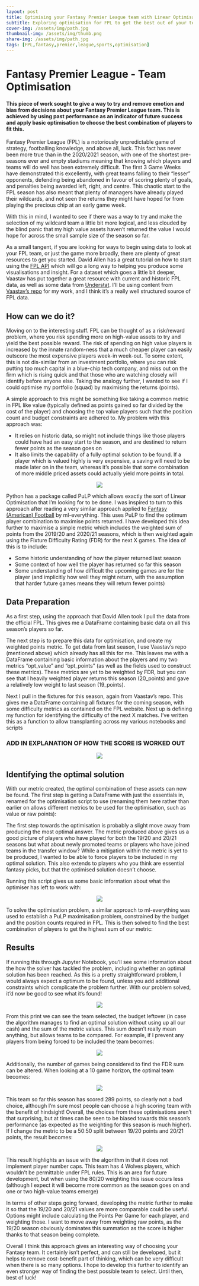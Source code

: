 ```yaml
---
layout: post
title: Optimising your Fantasy Premier League team with Linear Optimisation
subtitle: Exploring optimisation for FPL to get the best out of your team
cover-img: /assets/img/path.jpg
thumbnail-img: /assets/img/thumb.png
share-img: /assets/img/path.jpg
tags: [FPL,fantasy,premier,league,sports,optimisation]
---
```



# Fantasy Premier League - Team Optimisation

#### This piece of work sought to give a way to try and remove emotion and bias from decisions about your Fantasy Premier League team. This is achieved by using past performance as an indicator of future success and apply basic optimisation to choose the best combination of players to fit this.

Fantasy Premier League (FPL) is a notoriously unpredictable game of strategy, footballing knowledge, and above all, luck. This fact has never been more true than in the 2020/2021 season, with one of the shortest pre-seasons ever and empty stadiums meaning that knowing which players and teams will do well has been extremely difficult. The first 3 Game Weeks have demonstrated this excellently, with great teams falling to their “lesser” opponents, defending being abandoned in favour of scoring plenty of goals, and penalties being awarded left, right, and centre. This chaotic start to the FPL season has also meant that plenty of managers have already played their wildcards, and not seen the returns they might have hoped for from playing the precious chip at an early game week.

With this in mind, I wanted to see if there was a way to try and make the selection of my wildcard team a little bit more logical, and less clouded by the blind panic that my high value assets haven’t returned the value I would hope for across the small sample size of the season so far.

As a small tangent, if you are looking for ways to begin using data to look at your FPL team, or just the game more broadly, there are plenty of great resources to get you started. David Allen has a great tutorial on how to start using the [FPL API](https://towardsdatascience.com/fantasy-premier-league-value-analysis-python-tutorial-using-the-fpl-api-8031edfe9910) which will go a long way to helping you produce some visualisations and insight. For a dataset which goes a little bit deeper, Vaastav has put together a great resource with current and historic FPL data, as well as some data from [Understat](https://github.com/vaastav/Fantasy-Premier-League). I’ll be using content from [Vaastav’s repo](https://github.com/vaastav/Fantasy-Premier-League) for my work, and I think it’s a really well structured source of FPL data.

## How can we do it?
Moving on to the interesting stuff. FPL can be thought of as a risk/reward problem, where you risk spending more on high-value assets to try and yield the best possible reward. The risk of spending on high value players is increased by the innate random-ness that a much cheaper player can easily outscore the most expensive players week-in week-out. To some extent, this is not dis-similar from an investment portfolio, where you can risk putting too much capital in a blue-chip tech company, and miss out on the firm which is rising quick and that those who are watching closely will identify before anyone else. Taking the analogy further, I wanted to see if I could optimise my portfolio (squad) by maximising the returns (points).

A simple approach to this might be something like taking a common metric in FPL like value (typically defined as points gained so far divided by the cost of the player) and choosing the top value players such that the position count and budget constraints are adhered to. My problem with this approach was:
- It relies on historic data, so might not include things like those players could have had an easy start to the season, and are destined to return fewer points as the season goes on
- It also limits the capability of a fully optimal solution to be found. If a player which is valued highly is very expensive, a saving will need to be made later on in the team, whereas it’s possible that some combination of more middle priced assets could actually yield more points in total.

<p align="center">
  <img src="/assets/img/linear_opt_image.png" />
</p>

Python has a package called PuLP which allows exactly the sort of Linear Optimisation that I’m looking for to be done. I was inspired to turn to this approach after reading a very similar approach applied to [Fantasy (American) Football](https://medium.com/ml-everything/using-python-and-linear-programming-to-optimize-fantasy-football-picks-dc9d1229db81) by ml-everything. This uses PuLP to find the optimum player combination to maximise points returned. I have developed this idea further to maximise a simple metric which includes the weighted sum of points from the 2019/20 and 2020/21 seasons, which is then weighted again using the Fixture Difficulty Rating (FDR) for the next X games. The idea of this is to include:
- Some historic understanding of how the player returned last season
- Some context of how well the player has returned so far this season
- Some understanding of how difficult the upcoming games are for the player (and implicitly how well they might return, with the assumption that harder future games means they will return fewer points)

## Data Preparation

As a first step, using the approach that David Allen took I pull the data from the official FPL. This gives me a DataFrame containing basic data on all this season’s players so far.

The next step is to prepare this data for optimisation, and create my weighted points metric. To get data from last season, I use Vaastav’s repo (mentioned above) which already has all this for me. This leaves me with a DataFrame containing basic information about the players and my two metrics “opt_value” and “opt_points” (as well as the fields used to construct these metrics). These metrics are yet to be weighted by FDR, but you can see that I heavily weighted player returns this season (20_points) and gave a relatively low weight to last season (19_points).

Next I pull in the fixtures for this season, again from Vaastav’s repo. This gives me a DataFrame containing all fixtures for the coming season, with some difficulty metrics as contained on the FPL website.
Next up is defining my function for identifying the difficulty of the next X matches. I’ve written this as a function to allow transplanting across my various notebooks and scripts

### ADD IN EXPLANATION OF HOW THE SCORE IS WORKED OUT

<p align="center">
  <img src="/assets/img/team_data_snapshot.png" />
</p>

## Identifying the optimal solution
With our metric created, the optimal combination of these assets can now be found. The first step is getting a DataFrame with just the essentials in, renamed for the optimisation script to use (renaming them here rather than earlier on allows different metrics to be used for the optimisation, such as value or raw points):

The first step towards the optimisation is probably a slight move away from producing the most optimal answer. The metric produced above gives us a good picture of players who have played for both the 19/20 and 20/21 seasons but what about newly promoted teams or players who have joined teams in the transfer window? While a mitigation within the metric is yet to be produced, I wanted to be able to force players to be included in my optimal solution. This also extends to players who you think are essential fantasy picks, but that the optimised solution doesn’t choose.

Running this script gives us some basic information about what the optimiser has left to work with:

<p align="center">
  <img src="/assets/img/param_updates.png" />
</p>

To solve the optimisation problem, a similar approach to ml-everything was used to establish a PuLP maximisation problem, constrained by the budget and the position counts required in FPL. This is then solved to find the best combination of players to get the highest sum of our metric:

## Results
If running this through Jupyter Notebook, you’ll see some information about the how the solver has tackled the problem, including whether an optimal solution has been reached. As this is a pretty straightforward problem, I would always expect a optimum to be found, unless you add additional constraints which complicate the problem further. With our problem solved, it’d now be good to see what it’s found!

<p align="center">
  <img src="/assets/img/optimal_team.png" />
</p>

From this print we can see the team selected, the budget leftover (in case the algorithm manages to find an optimal solution without using up all our cash) and the sum of the metric values. This sum doesn’t really mean anything, but allows teams to be compared. For example, if I prevent any players from being forced to be included the team becomes:

<p align="center">
  <img src="/assets/img/5_game_window_team.png" />
</p>

Additionally, the number of games being considered to find the FDR sum can be altered. When looking at a 10 game horizon, the optimal team becomes:

<p align="center">
  <img src="/assets/img/10_game_window_team.png" />
</p>

This team so far this season has scored 289 points, so clearly not a bad choice, although I’m sure most people can choose a high scoring team with the benefit of hindsight!
Overall, the choices from these optimisations aren’t that surprising, but at times can be seen to be biased towards this season’s performance (as expected as the weighting for this season is much higher). If I change the metric to be a 50:50 split between 19/20 points and 20/21 points, the result becomes:

<p align="center">
  <img src="/assets/img/even_weighting_team.png" />
</p>

This result highlights an issue with the algorithm in that it does not implement player number caps. This team has 4 Wolves players, which wouldn’t be permittable under FPL rules. This is an area for future development, but when using the 80/20 weighting this issue occurs less (although I expect it will become more common as the season goes on and one or two high-value teams emerge)


In terms of other steps going forward, developing the metric further to make it so that the 19/20 and 20/21 values are more comparable could be useful. Options might include calculating the Points Per Game for each player, and weighting those. I want to move away from weighting raw points, as the 19/20 season obviously dominates this summation as the score is higher thanks to that season being complete.

Overall I think this approach gives an interesting way of choosing your Fantasy team. It certainly isn’t perfect, and can still be developed, but it helps to remove cost-benefit part of thinking, which can be very difficult when there is so many options. I hope to develop this further to identify an even stronger way of finding the best possible team to select. Until then, best of luck!
